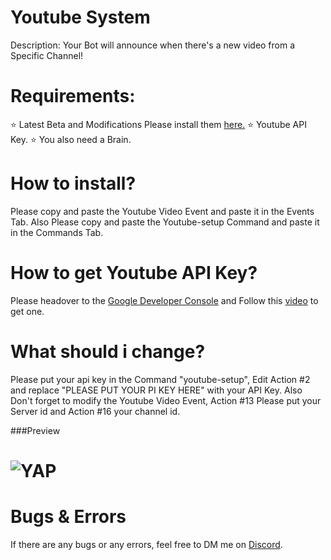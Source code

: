 # Youtube System 
Description: Your Bot will announce when there's a new video from a Specific Channel! 

# Requirements:
⭐ Latest Beta and Modifications Please install them [here.](https://github.com/dbm-network/mods/tree/beta)
⭐ Youtube API Key.
⭐ You also need a Brain.

# How to install?
Please copy and paste the Youtube Video Event and paste it in the Events Tab.
Also Please copy and paste the Youtube-setup Command and paste it in the Commands Tab.

# How to get Youtube API Key?
Please headover to the [Google Developer Console](https://console.developers.google.com/apis/dashboard) and Follow this [video](https://youtu.be/4hQ0jguPxcs?t=197) to get one.

# What should i change?
Please put your api key in the Command "youtube-setup", Edit Action #2 and replace "PLEASE PUT YOUR PI KEY HERE" with your API Key.
Also Don't forget to modify the Youtube Video Event, Action #13 Please put your Server id and Action #16 your channel id.

###Preview
# <img alt="YAP" src="https://i.imgur.com/SANxutL.gifv">

# Bugs & Errors
If there are any bugs or any errors, feel free to DM me on [Discord](https://discordapp.com/users/409356663833886740). 
